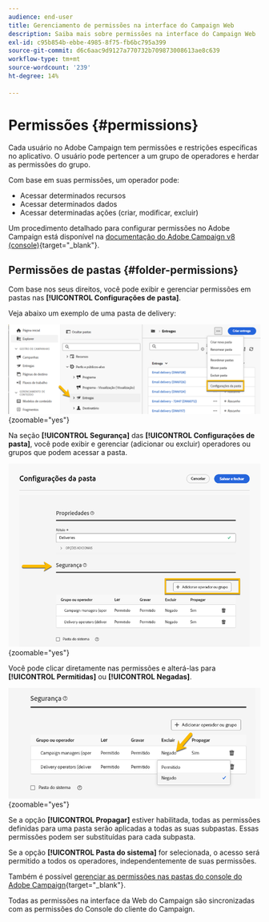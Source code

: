 ```yaml
---
audience: end-user
title: Gerenciamento de permissões na interface do Campaign Web
description: Saiba mais sobre permissões na interface do Campaign Web
exl-id: c95b854b-ebbe-4985-8f75-fb6bc795a399
source-git-commit: d6c6aac9d9127a770732b709873008613ae8c639
workflow-type: tm+mt
source-wordcount: '239'
ht-degree: 14%

---
```


# Permissões {#permissions}

Cada usuário no Adobe Campaign tem permissões e restrições específicas no aplicativo. O usuário pode pertencer a um grupo de operadores e herdar as permissões do grupo.

Com base em suas permissões, um operador pode:

* Acessar determinados recursos
* Acessar determinados dados
* Acessar determinadas ações (criar, modificar, excluir)

Um procedimento detalhado para configurar permissões no Adobe Campaign está disponível na [documentação do Adobe Campaign v8 (console)](https://experienceleague.adobe.com/pt-br/docs/campaign/campaign-v8/admin/permissions/gs-permissions){target="_blank"}.

## Permissões de pastas {#folder-permissions}

Com base nos seus direitos, você pode exibir e gerenciar permissões em pastas nas **[!UICONTROL Configurações de pasta]**.

Veja abaixo um exemplo de uma pasta de delivery:

![Exemplo de configurações de pasta no Adobe Campaign](assets/folder_settings.png){zoomable="yes"}

Na seção **[!UICONTROL Segurança]** das **[!UICONTROL Configurações de pasta]**, você pode exibir e gerenciar (adicionar ou excluir) operadores ou grupos que podem acessar a pasta.

![Exemplo de configurações de segurança de pasta no Adobe Campaign](assets/folder_security.png){zoomable="yes"}

Você pode clicar diretamente nas permissões e alterá-las para **[!UICONTROL Permitidas]** ou **[!UICONTROL Negadas]**.

![Exemplo de permissões negadas nas configurações de segurança da pasta](assets/folder_security_denied.png){zoomable="yes"}

Se a opção **[!UICONTROL Propagar]** estiver habilitada, todas as permissões definidas para uma pasta serão aplicadas a todas as suas subpastas. Essas permissões podem ser substituídas para cada subpasta.

Se a opção **[!UICONTROL Pasta do sistema]** for selecionada, o acesso será permitido a todos os operadores, independentemente de suas permissões.

Também é possível [gerenciar as permissões nas pastas do console do Adobe Campaign](https://experienceleague.adobe.com/pt-br/docs/campaign/campaign-v8/admin/permissions/folder-permissions){target="_blank"}.

Todas as permissões na interface da Web do Campaign são sincronizadas com as permissões do Console do cliente do Campaign.